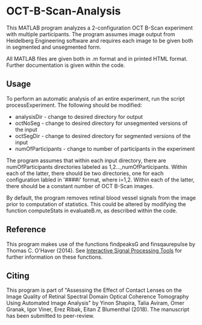 # OCT-B-Scan-Analysis
This MATLAB program analyzes a 2-configuration OCT B-Scan experiment with multiple participants. The program assumes image output from Heidelberg Engineering software and requires each image to be given both in segmented and unsegmented form.

All MATLAB files are given both in .m format and in printed HTML format. Further documentation is given within the code.

## Usage
To perform an automatic analysis of an entire experiment, run the script processExperiment. The following should be modified:
* analysisDir - change to desired directory for output
* octNoSeg - change to desired directory for unsegmented versions of the input
* octSegDir - change to desired directory for segmented versions of the input
* numOfParticipants - change to number of participants in the experiment

The program assumes that within each input directory, there are numOfParticipants directories labeled as 1,2...,numOfParticipants. Within each of the latter, there should be two directories, one for each configuration labled in '####i' format, where i=1,2. Within each of the latter, there should be a constant number of OCT B-Scan images.

By default, the program removes retinal blood vessel signals from the image prior to computation of statistics. This could be altered by modifying the function computeStats in evaluateB.m, as described within the code.

## Reference
This program makes use of the functions findpeaksG and finsqaurepulse by Thomas C. O'Haver (2014). See [Interactive Signal Processing Tools](https://terpconnect.umd.edu/~toh/spectrum/SignalProcessingTools.html) for further information on these functions.

## Citing
This program is part of "Assessing the Effect of Contact Lenses on the Image Quality of Retinal Spectral Domain Optical Coherence Tomography Using Automated Image Analysis" by Yinon Shapira, Talia Aviram, Omer Granak, Igor Viner, Erez Ribak, Eitan Z Blumenthal (2018). The manuscript has been submitted to peer-review.
